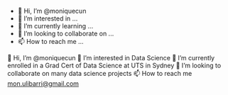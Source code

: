 - 👋 Hi, I’m @moniquecun
- 👀 I’m interested in ...
- 🌱 I’m currently learning ...
- 💞️ I’m looking to collaborate on ...
- 📫 How to reach me ...

<!---
moniquecun/moniquecun is a ✨ special ✨ repository because its `README.md` (this file) appears on your GitHub profile.
You can click the Preview link to take a look at your changes.
--->
👋 Hi, I’m @moniquecun
👀 I’m interested in Data Science
🌱 I’m currently enrolled in a Grad Cert of Data Science at UTS in Sydney
💞️ I’m looking to collaborate on many data science projects
📫 How to reach me mon.ulibarri@gmail.com


